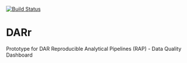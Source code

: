 [![Build Status](https://app.travis-ci.com/companieshouse/DARr.svg?branch=main)](https://app.travis-ci.com/companieshouse/DARr)

# DARr
Prototype for DAR Reproducible Analytical Pipelines (RAP) -
Data Quality Dashboard